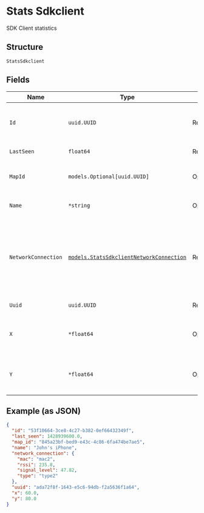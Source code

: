 
# Stats Sdkclient

SDK Client statistics

## Structure

`StatsSdkclient`

## Fields

| Name | Type | Tags | Description |
|  --- | --- | --- | --- |
| `Id` | `uuid.UUID` | Required | Unique ID of the object instance in the Mist Organnization |
| `LastSeen` | `float64` | Required | last seen timestamp |
| `MapId` | `models.Optional[uuid.UUID]` | Optional | map_id of the sdk client (if known), or null |
| `Name` | `*string` | Optional | name of the sdk client (if provided) |
| `NetworkConnection` | [`models.StatsSdkclientNetworkConnection`](../../doc/models/stats-sdkclient-network-connection.md) | Required | various network connection info for the SDK client (if known, else omitted), with RSSI in dBm, and signal level as |
| `Uuid` | `uuid.UUID` | Required | uuid of the sdk client |
| `X` | `*float64` | Optional | x (in pixels) of user location on the map (if known) |
| `Y` | `*float64` | Optional | y (in pixels) of user location on the map (if known) |

## Example (as JSON)

```json
{
  "id": "53f10664-3ce8-4c27-b382-0ef66432349f",
  "last_seen": 1428939600.0,
  "map_id": "845a23bf-bed9-e43c-4c86-6fa474be7ae5",
  "name": "John's iPhone",
  "network_connection": {
    "mac": "mac2",
    "rssi": 235.8,
    "signal_level": 47.82,
    "type": "type2"
  },
  "uuid": "ada72f8f-1643-e5c6-94db-f2a5636f1a64",
  "x": 60.0,
  "y": 80.0
}
```

